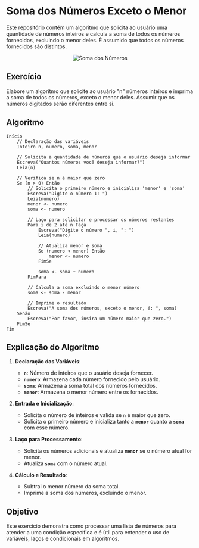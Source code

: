 # Soma dos Números Exceto o Menor

Este repositório contém um algoritmo que solicita ao usuário uma quantidade de números inteiros e calcula a soma de todos os números fornecidos, excluindo o menor deles. É assumido que todos os números fornecidos são distintos.

<p align="center">
  <img src="https://media0.giphy.com/media/v1.Y2lkPTc5MGI3NjExenp1cmEzbnNoNWI3ZmU2bnloZndldWJuYmJubzN2MG53bGQ4bHJ1MCZlcD12MV9pbnRlcm5hbF9naWZfYnlfaWQmY3Q9Zw/xT1Ra5h24Eliux3UVq/giphy.webp" alt="Soma dos Números">
</p>

## Exercício

Elabore um algoritmo que solicite ao usuário "n" números inteiros e imprima a soma de todos os números, exceto o menor deles. Assumir que os números digitados serão diferentes entre si.

## Algoritmo

```plaintext
Início
    // Declaração das variáveis
    Inteiro n, numero, soma, menor

    // Solicita a quantidade de números que o usuário deseja informar
    Escreva("Quantos números você deseja informar?")
    Leia(n)

    // Verifica se n é maior que zero
    Se (n > 0) Então
        // Solicita o primeiro número e inicializa 'menor' e 'soma'
        Escreva("Digite o número 1: ")
        Leia(numero)
        menor <- numero
        soma <- numero

        // Laço para solicitar e processar os números restantes
        Para i de 2 até n Faça
            Escreva("Digite o número ", i, ": ")
            Leia(numero)

            // Atualiza menor e soma
            Se (numero < menor) Então
                menor <- numero
            FimSe

            soma <- soma + numero
        FimPara

        // Calcula a soma excluindo o menor número
        soma <- soma - menor

        // Imprime o resultado
        Escreva("A soma dos números, exceto o menor, é: ", soma)
    Senão
        Escreva("Por favor, insira um número maior que zero.")
    FimSe
Fim
```

## Explicação do Algoritmo

1. **Declaração das Variáveis**:
   - **`n`**: Número de inteiros que o usuário deseja fornecer.
   - **`numero`**: Armazena cada número fornecido pelo usuário.
   - **`soma`**: Armazena a soma total dos números fornecidos.
   - **`menor`**: Armazena o menor número entre os fornecidos.

2. **Entrada e Inicialização**:
   - Solicita o número de inteiros e valida se `n` é maior que zero.
   - Solicita o primeiro número e inicializa tanto a **`menor`** quanto a **`soma`** com esse número.

3. **Laço para Processamento**:
   - Solicita os números adicionais e atualiza **`menor`** se o número atual for menor.
   - Atualiza **`soma`** com o número atual.

4. **Cálculo e Resultado**:
   - Subtrai o menor número da soma total.
   - Imprime a soma dos números, excluindo o menor.

## Objetivo

Este exercício demonstra como processar uma lista de números para atender a uma condição específica e é útil para entender o uso de variáveis, laços e condicionais em algoritmos.
